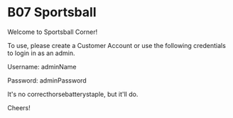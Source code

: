 # B07 Sportsball
 
Welcome to Sportsball Corner!

To use, please create a Customer Account or use the following credentials to login in as an admin.

Username: adminName

Password: adminPassword

It's no correcthorsebatterystaple, but it'll do.

Cheers!
